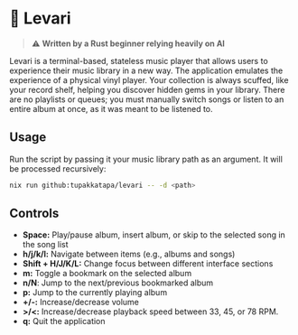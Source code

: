 # 📀 Levari

> ⚠️  **Written by a Rust beginner relying heavily on AI**

Levari is a terminal-based, stateless music player that allows users to experience their music library in a new way. The application emulates the experience of a physical vinyl player. Your collection is always scuffed, like your record shelf, helping you discover hidden gems in your library. There are no playlists or queues; you must manually switch songs or listen to an entire album at once, as it was meant to be listened to.

## Usage

Run the script by passing it your music library path as an argument. It will be processed recursively:

```bash
nix run github:tupakkatapa/levari -- -d <path>
```

## Controls

- **Space:** Play/pause album, insert album, or skip to the selected song in the song list
- **h/j/k/l:** Navigate between items (e.g., albums and songs)
- **Shift + H/J/K/L:** Change focus between different interface sections
- **m:** Toggle a bookmark on the selected album
- **n/N**: Jump to the next/previous bookmarked album
- **p:** Jump to the currently playing album
- **+/-:** Increase/decrease volume
- **>/<:** Increase/decrease playback speed between 33, 45, or 78 RPM.
- **q:** Quit the application
